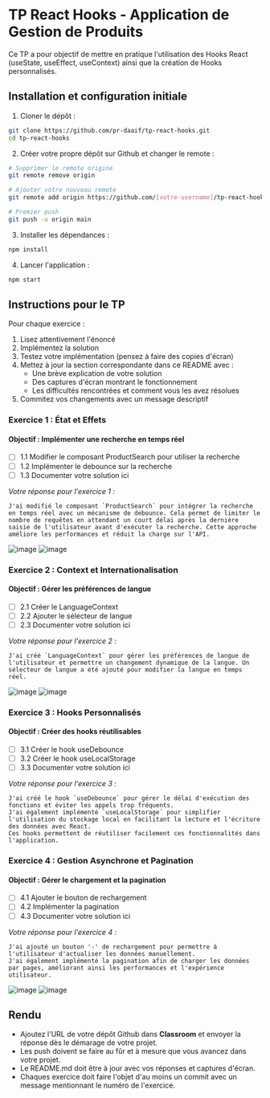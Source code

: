 # TP React Hooks - Application de Gestion de Produits

Ce TP a pour objectif de mettre en pratique l'utilisation des Hooks React (useState, useEffect, useContext) ainsi que la création de Hooks personnalisés.

## Installation et configuration initiale

1. Cloner le dépôt :
```bash
git clone https://github.com/pr-daaif/tp-react-hooks.git
cd tp-react-hooks
```

2. Créer votre propre dépôt sur Github et changer le remote :
```bash
# Supprimer le remote origine
git remote remove origin

# Ajouter votre nouveau remote
git remote add origin https://github.com/[votre-username]/tp-react-hooks.git

# Premier push
git push -u origin main
```

3. Installer les dépendances :
```bash
npm install
```

4. Lancer l'application :
```bash
npm start
```

## Instructions pour le TP

Pour chaque exercice :
1. Lisez attentivement l'énoncé
2. Implémentez la solution
3. Testez votre implémentation (pensez à faire des copies d'écran)
4. Mettez à jour la section correspondante dans ce README avec :
   - Une brève explication de votre solution
   - Des captures d'écran montrant le fonctionnement
   - Les difficultés rencontrées et comment vous les avez résolues
5. Commitez vos changements avec un message descriptif

### Exercice 1 : État et Effets 
#### Objectif : Implémenter une recherche en temps réel

- [ ] 1.1 Modifier le composant ProductSearch pour utiliser la recherche
- [ ] 1.2 Implémenter le debounce sur la recherche
- [ ] 1.3 Documenter votre solution ici

_Votre réponse pour l'exercice 1 :_
```
J'ai modifié le composant `ProductSearch` pour intégrer la recherche en temps réel avec un mécanisme de debounce. Cela permet de limiter le nombre de requêtes en attendant un court délai après la dernière saisie de l'utilisateur avant d'exécuter la recherche. Cette approche améliore les performances et réduit la charge sur l'API.  
```
![image](https://github.com/user-attachments/assets/08594d1b-e62d-46ab-970b-f3853d746d53)
![image](https://github.com/user-attachments/assets/8c1a217a-a30d-4bf3-aa6b-1732a9919319)



### Exercice 2 : Context et Internationalisation
#### Objectif : Gérer les préférences de langue

- [ ] 2.1 Créer le LanguageContext
- [ ] 2.2 Ajouter le sélecteur de langue
- [ ] 2.3 Documenter votre solution ici

_Votre réponse pour l'exercice 2 :_
```
J'ai créé `LanguageContext` pour gérer les préférences de langue de l'utilisateur et permettre un changement dynamique de la langue. Un sélecteur de langue a été ajouté pour modifier la langue en temps réel.
```
![image](https://github.com/user-attachments/assets/773649a6-1a25-46e8-878d-ca4934e25cec)
![image](https://github.com/user-attachments/assets/c617d225-65fe-4899-a3fd-964e0227a097)



### Exercice 3 : Hooks Personnalisés
#### Objectif : Créer des hooks réutilisables

- [ ] 3.1 Créer le hook useDebounce
- [ ] 3.2 Créer le hook useLocalStorage
- [ ] 3.3 Documenter votre solution ici

_Votre réponse pour l'exercice 3 :_
```
J'ai créé le hook `useDebounce` pour gérer le délai d'exécution des fonctions et éviter les appels trop fréquents.
J'ai également implémenté `useLocalStorage` pour simplifier l'utilisation du stockage local en facilitant la lecture et l'écriture des données avec React.
Ces hooks permettent de réutiliser facilement ces fonctionnalités dans l'application.
```

### Exercice 4 : Gestion Asynchrone et Pagination
#### Objectif : Gérer le chargement et la pagination

- [ ] 4.1 Ajouter le bouton de rechargement
- [ ] 4.2 Implémenter la pagination
- [ ] 4.3 Documenter votre solution ici

_Votre réponse pour l'exercice 4 :_
```
J'ai ajouté un bouton '-' de rechargement pour permettre à l'utilisateur d'actualiser les données manuellement.  
J'ai également implémenté la pagination afin de charger les données par pages, améliorant ainsi les performances et l'expérience utilisateur.  
```
![image](https://github.com/user-attachments/assets/b96b3248-0e93-47c4-9023-868a35502911)
![image](https://github.com/user-attachments/assets/3d26942a-5d9f-4eb4-a03a-e1525004437f)



## Rendu

- Ajoutez l'URL de votre dépôt Github dans  **Classroom** et envoyer la réponse dès le démarage de votre projet.
- Les push doivent se faire au fûr et à mesure que vous avancez dans votre projet.
- Le README.md doit être à jour avec vos réponses et captures d'écran. 
- Chaques exercice doit faire l'objet d'au moins un commit avec un message mentionnant le numéro de l'exercice.

